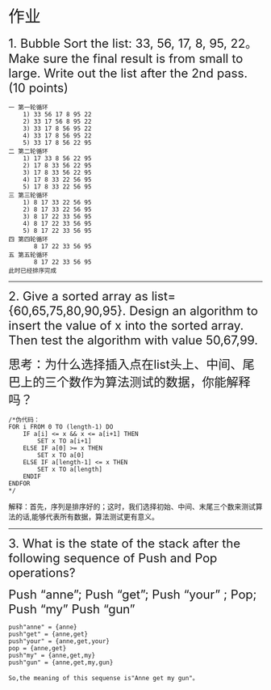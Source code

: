 <font size="6"> 作业 </font><br />

<font size="5">1. Bubble Sort the list: 33, 56, 17, 8, 95, 22。Make sure the final result is
from small to large.
Write out the list after the 2nd pass. (10 points) 
</font><br />

```
一 第一轮循环
    1) 33 56 17 8 95 22
    2) 33 17 56 8 95 22
    3) 33 17 8 56 95 22
    4) 33 17 8 56 95 22
    5) 33 17 8 56 22 95
二 第二轮循环
    1) 17 33 8 56 22 95
    2) 17 8 33 56 22 95
    3) 17 8 33 56 22 95
    4) 17 8 33 22 56 95
    5) 17 8 33 22 56 95
三 第三轮循环
    1) 8 17 33 22 56 95
    2) 8 17 33 22 56 95
    3) 8 17 22 33 56 95
    4) 8 17 22 33 56 95 
    5) 8 17 22 33 56 95 
四 第四轮循环
       8 17 22 33 56 95
五 第五轮循环
       8 17 22 33 56 95
此时已经排序完成
```
---
<font size="5">2. Give a sorted array as list={60,65,75,80,90,95}. Design an algorithm to
insert the value of x into the sorted array. Then test the algorithm with
value 50,67,99.

思考：为什么选择插入点在list头上、中间、尾巴上的三个数作为算法测试的数据，你能解释吗？</font><br />

```
/*伪代码：
FOR i FROM 0 TO (length-1) DO
    IF a[i] <= x && x <= a[i+1] THEN
        SET x TO a[i+1]
    ELSE IF a[0] >= x THEN
        SET x TO a[0]
    ELSE IF a[length-1] <= x THEN
        SET x TO a[length]
    ENDIF
ENDFOR 
*/
```
解释：首先，序列是排序好的；这时，我们选择初始、中间、末尾三个数来测试算法的话,能够代表所有数据，算法测试更有意义。

---
<font size="5">3. What is the state of the stack after the following sequence of Push and
Pop operations?

Push “anne”; Push “get”; Push “your” ; Pop; Push “my” Push “gun” </font><br />

```
push"anne" = {anne}
push"get" = {anne,get}
push"your" = {anne,get,your}
pop = {anne,get}
push"my" = {anne,get,my}
push"gun" = {anne,get,my,gun}

So,the meaning of this sequense is"Anne get my gun"。
```
